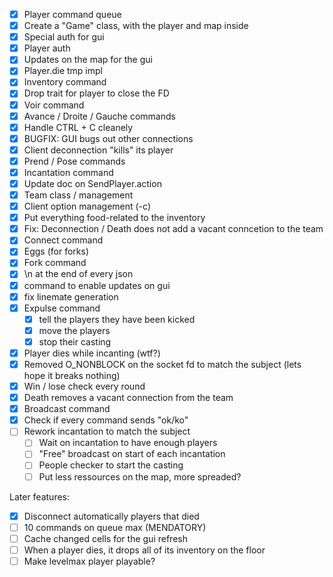 - [x] Player command queue
- [x] Create a "Game" class, with the player and map inside
- [x] Special auth for gui
- [x] Player auth
- [x] Updates on the map for the gui
- [x] Player.die tmp impl
- [x] Inventory command
- [x] Drop trait for player to close the FD
- [x] Voir command
- [x] Avance / Droite / Gauche commands
- [x] Handle CTRL + C cleanely
- [x] BUGFIX: GUI bugs out other connections
- [x] Client deconnection "kills" its player
- [x] Prend / Pose commands
- [x] Incantation command
- [x] Update doc on SendPlayer.action
- [x] Team class / management
- [x] Client option management (-c)
- [x] Put everything food-related to the inventory
- [x] Fix: Deconnection / Death does not add a vacant conncetion to the team
- [x] Connect command
- [x] Eggs (for forks)
- [x] Fork command
- [x] \n at the end of every json
- [x] command to enable updates on gui
- [x] fix linemate generation
- [x] Expulse command
  - [x] tell the players they have been kicked
  - [x] move the players
  - [x] stop their casting
- [x] Player dies while incanting (wtf?)
- [x] Removed O_NONBLOCK on the socket fd to match the subject (lets hope it breaks nothing)
- [x] Win / lose check every round
- [x] Death removes a vacant connection from the team
- [x] Broadcast command
- [x] Check if every command sends "ok/ko"
- [ ] Rework incantation to match the subject
  - [ ] Wait on incantation to have enough players
  - [ ] "Free" broadcast on start of each incantation
  - [ ] People checker to start the casting
  - [ ] Put less ressources on the map, more spreaded?

Later features:
- [x] Disconnect automatically players that died
- [ ] 10 commands on queue max (MENDATORY)
- [ ] Cache changed cells for the gui refresh
- [ ] When a player dies, it drops all of its inventory on the floor
- [ ] Make levelmax player playable?
